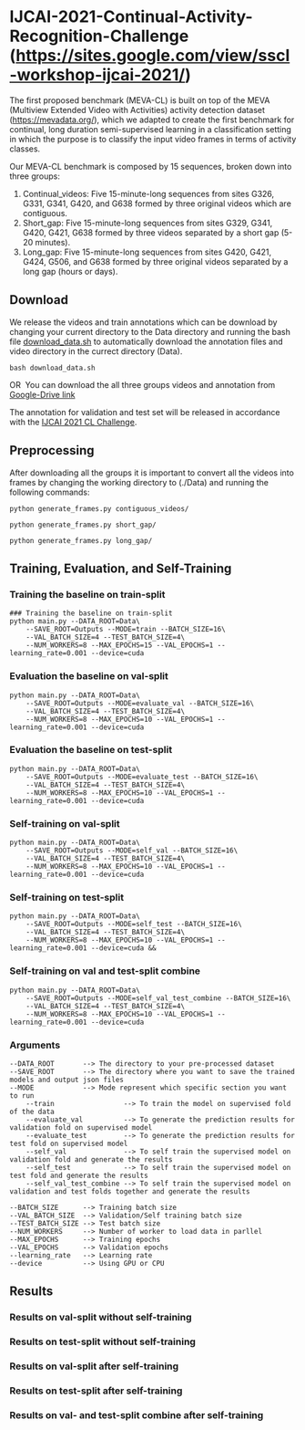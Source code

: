 # IJCAI-2021-Continual-Activity-Recognition-Challenge (https://sites.google.com/view/sscl-workshop-ijcai-2021/)

The first proposed benchmark (MEVA-CL) is built on top of the MEVA (Multiview Extended Video with Activities) activity detection dataset (https://mevadata.org/), which we adapted to create the first benchmark for continual, long duration semi-supervised learning in a classification setting in which the purpose is to classify the input video frames in terms of activity classes.

Our MEVA-CL benchmark is composed by 15 sequences, broken down into three groups:

1. Continual_videos: Five 15-minute-long sequences from sites G326, G331, G341, G420, and G638 formed by three original videos which are contiguous.
2. Short_gap: Five 15-minute-long sequences from sites G329, G341, G420, G421, G638 formed by three videos separated by a short gap (5-20 minutes).
3. Long_gap: Five 15-minute-long sequences from sites G420, G421, G424, G506, and G638 formed by three original videos separated by a long gap (hours or days).

## Download
We release the videos and train annotations which can be download by changing your current directory to the Data directory and running the bash file [download_data.sh](./Data/download_data.sh) to automatically download the annotation files and video directory in the currect directory (Data).
```
bash download_data.sh
```
OR 
You can download the all three groups videos and annotation from [Google-Drive link](https://drive.google.com/drive/folders/1z_fNoUySHeNy6CjgvWPMSP4sVuziEsR5?usp=sharing)

The annotation for validation and test set will be released in accordance with the [IJCAI 2021 CL Challenge](https://sites.google.com/view/sscl-workshop-ijcai-2021/).

## Preprocessing
After downloading all the groups it is important to convert all the videos into frames by changing the working directory to (./Data) and running the following commands:
```
python generate_frames.py contiguous_videos/

python generate_frames.py short_gap/

python generate_frames.py long_gap/

```

## Training, Evaluation, and Self-Training 
### Training the baseline on train-split
```
### Training the baseline on train-split
python main.py --DATA_ROOT=Data\
    --SAVE_ROOT=Outputs --MODE=train --BATCH_SIZE=16\
    --VAL_BATCH_SIZE=4 --TEST_BATCH_SIZE=4\
    --NUM_WORKERS=8 --MAX_EPOCHS=15 --VAL_EPOCHS=1 --learning_rate=0.001 --device=cuda
```
   
### Evaluation the baseline on val-split   
```
python main.py --DATA_ROOT=Data\
    --SAVE_ROOT=Outputs --MODE=evaluate_val --BATCH_SIZE=16\
    --VAL_BATCH_SIZE=4 --TEST_BATCH_SIZE=4\
    --NUM_WORKERS=8 --MAX_EPOCHS=10 --VAL_EPOCHS=1 --learning_rate=0.001 --device=cuda
```    
### Evaluation the baseline on test-split 
```
python main.py --DATA_ROOT=Data\
    --SAVE_ROOT=Outputs --MODE=evaluate_test --BATCH_SIZE=16\
    --VAL_BATCH_SIZE=4 --TEST_BATCH_SIZE=4\
    --NUM_WORKERS=8 --MAX_EPOCHS=10 --VAL_EPOCHS=1 --learning_rate=0.001 --device=cuda  
```
### Self-training on val-split  
```
python main.py --DATA_ROOT=Data\
    --SAVE_ROOT=Outputs --MODE=self_val --BATCH_SIZE=16\
    --VAL_BATCH_SIZE=4 --TEST_BATCH_SIZE=4\
    --NUM_WORKERS=8 --MAX_EPOCHS=10 --VAL_EPOCHS=1 --learning_rate=0.001 --device=cuda
```
### Self-training on test-split  
```
python main.py --DATA_ROOT=Data\
    --SAVE_ROOT=Outputs --MODE=self_test --BATCH_SIZE=16\
    --VAL_BATCH_SIZE=4 --TEST_BATCH_SIZE=4\
    --NUM_WORKERS=8 --MAX_EPOCHS=10 --VAL_EPOCHS=1 --learning_rate=0.001 --device=cuda &&
```
### Self-training on val and test-split combine  
```
python main.py --DATA_ROOT=Data\
    --SAVE_ROOT=Outputs --MODE=self_val_test_combine --BATCH_SIZE=16\
    --VAL_BATCH_SIZE=4 --TEST_BATCH_SIZE=4\
    --NUM_WORKERS=8 --MAX_EPOCHS=10 --VAL_EPOCHS=1 --learning_rate=0.001 --device=cuda
```
### Arguments  
```
--DATA_ROOT       --> The directory to your pre-processed dataset
--SAVE_ROOT       --> The directory where you want to save the trained models and output json files
--MODE            --> Mode represent which specific section you want to run
    --train                 --> To train the model on supervised fold of the data
    --evaluate_val          --> To generate the prediction results for validation fold on supervised model
    --evaluate_test         --> To generate the prediction results for test fold on supervised model
    --self_val              --> To self train the supervised model on validation fold and generate the results
    --self_test             --> To self train the supervised model on test fold and generate the results
    --self_val_test_combine --> To self train the supervised model on validation and test folds together and generate the results

--BATCH_SIZE      --> Training batch size
--VAL_BATCH_SIZE  --> Validation/Self training batch size
--TEST_BATCH_SIZE --> Test batch size
--NUM_WORKERS     --> Number of worker to load data in parllel
--MAX_EPOCHS      --> Training epochs
--VAL_EPOCHS      --> Validation epochs
--learning_rate   --> Learning rate
--device          --> Using GPU or CPU 
```
## Results
### Results on val-split without self-training

### Results on test-split without self-training

### Results on val-split after self-training

### Results on test-split after self-training

### Results on val- and test-split combine after self-training
